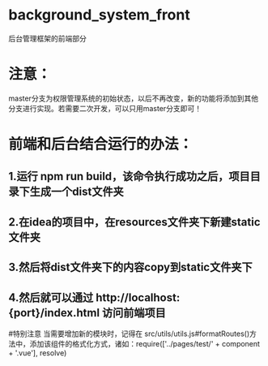 # background_system_front
后台管理框架的前端部分

# 注意：
master分支为权限管理系统的初始状态，以后不再改变，新的功能将添加到其他分支进行实现。若需要二次开发，可以只用master分支即可！

# 前端和后台结合运行的办法：
## 1.运行 npm run build，该命令执行成功之后，项目目录下生成一个dist文件夹
## 2.在idea的项目中，在resources文件夹下新建static文件夹
## 3.然后将dist文件夹下的内容copy到static文件夹下
## 4.然后就可以通过 http://localhost:{port}/index.html 访问前端项目

#特别注意
当需要增加新的模块时，记得在 src/utils/utils.js#formatRoutes()方法中，添加该组件的格式化方式，诸如：require(['../pages/test/' + component + '.vue'], resolve)
